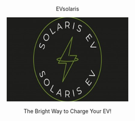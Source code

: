 <div align="center">
    <p align="center">EVsolaris</p>
    <p align="center"><img  src="https://github.com/AbirBokhtiar/EVsolaris/blob/main/image/EVsolaris.jpg" height="220px" width="320px"></p>
    <p>The Bright Way to Charge Your EV!</p>
</div>
